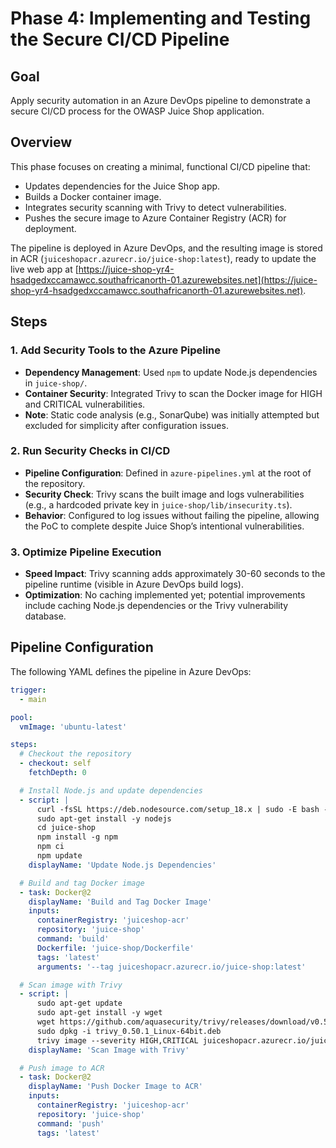 # Phase 4: Implementing and Testing the Secure CI/CD Pipeline

## Goal
Apply security automation in an Azure DevOps pipeline to demonstrate a secure CI/CD process for the OWASP Juice Shop application.

## Overview
This phase focuses on creating a minimal, functional CI/CD pipeline that:
- Updates dependencies for the Juice Shop app.
- Builds a Docker container image.
- Integrates security scanning with Trivy to detect vulnerabilities.
- Pushes the secure image to Azure Container Registry (ACR) for deployment.

The pipeline is deployed in Azure DevOps, and the resulting image is stored in ACR (`juiceshopacr.azurecr.io/juice-shop:latest`), ready to update the live web app at [https://juice-shop-yr4-hsadgedxccamawcc.southafricanorth-01.azurewebsites.net](https://juice-shop-yr4-hsadgedxccamawcc.southafricanorth-01.azurewebsites.net).




## Steps

### 1. Add Security Tools to the Azure Pipeline
- **Dependency Management**: Used `npm` to update Node.js dependencies in `juice-shop/`.
- **Container Security**: Integrated Trivy to scan the Docker image for HIGH and CRITICAL vulnerabilities.
- **Note**: Static code analysis (e.g., SonarQube) was initially attempted but excluded for simplicity after configuration issues.

### 2. Run Security Checks in CI/CD
- **Pipeline Configuration**: Defined in `azure-pipelines.yml` at the root of the repository.
- **Security Check**: Trivy scans the built image and logs vulnerabilities (e.g., a hardcoded private key in `juice-shop/lib/insecurity.ts`).
- **Behavior**: Configured to log issues without failing the pipeline, allowing the PoC to complete despite Juice Shop’s intentional vulnerabilities.

### 3. Optimize Pipeline Execution
- **Speed Impact**: Trivy scanning adds approximately 30-60 seconds to the pipeline runtime (visible in Azure DevOps build logs).
- **Optimization**: No caching implemented yet; potential improvements include caching Node.js dependencies or the Trivy vulnerability database.

## Pipeline Configuration
The following YAML defines the pipeline in Azure DevOps:

```yaml
trigger:
  - main

pool:
  vmImage: 'ubuntu-latest'

steps:
  # Checkout the repository
  - checkout: self
    fetchDepth: 0

  # Install Node.js and update dependencies
  - script: |
      curl -fsSL https://deb.nodesource.com/setup_18.x | sudo -E bash -
      sudo apt-get install -y nodejs
      cd juice-shop
      npm install -g npm
      npm ci
      npm update
    displayName: 'Update Node.js Dependencies'

  # Build and tag Docker image
  - task: Docker@2
    displayName: 'Build and Tag Docker Image'
    inputs:
      containerRegistry: 'juiceshop-acr'
      repository: 'juice-shop'
      command: 'build'
      Dockerfile: 'juice-shop/Dockerfile'
      tags: 'latest'
      arguments: '--tag juiceshopacr.azurecr.io/juice-shop:latest'

  # Scan image with Trivy
  - script: |
      sudo apt-get update
      sudo apt-get install -y wget
      wget https://github.com/aquasecurity/trivy/releases/download/v0.50.1/trivy_0.50.1_Linux-64bit.deb
      sudo dpkg -i trivy_0.50.1_Linux-64bit.deb
      trivy image --severity HIGH,CRITICAL juiceshopacr.azurecr.io/juice-shop:latest
    displayName: 'Scan Image with Trivy'

  # Push image to ACR
  - task: Docker@2
    displayName: 'Push Docker Image to ACR'
    inputs:
      containerRegistry: 'juiceshop-acr'
      repository: 'juice-shop'
      command: 'push'
      tags: 'latest'
